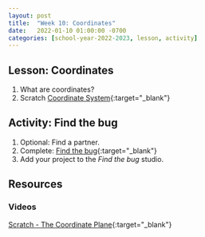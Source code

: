 ```yaml
---
layout: post
title:  "Week 10: Coordinates"
date:   2022-01-10 01:00:00 -0700
categories: [school-year-2022-2023, lesson, activity]
---
```


## Lesson: Coordinates

1. What are coordinates?
2. Scratch [Coordinate System](https://en.scratch-wiki.info/wiki/Coordinate_System){:target="_blank"}

## Activity: Find the bug

1. Optional: Find a partner.
2. Complete: [Find the bug](https://projects.raspberrypi.org/en/projects/find-the-bug/0){:target="_blank"}
3. Add your project to the *Find the bug* studio.

## Resources

### Videos

[Scratch - The Coordinate Plane](https://www.youtube.com/watch?v=bryL7qNO0cg){:target="_blank"}
